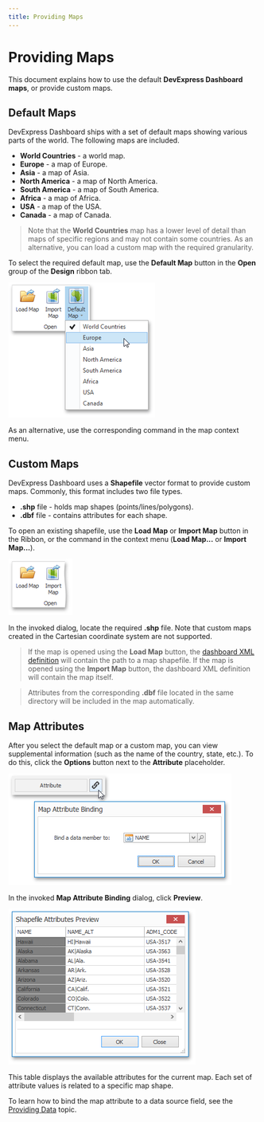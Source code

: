 ```yaml
---
title: Providing Maps
---
```

# Providing Maps
This document explains how to use the default **DevExpress Dashboard maps**, or provide custom maps.

## Default Maps
DevExpress Dashboard ships with a set of default maps showing various parts of the world. The following maps are included.
* **World Countries** - a world map.
* **Europe** - a map of Europe.
* **Asia** - a map of Asia.
* **North America** - a map of North America.
* **South America** - a map of South America.
* **Africa** - a map of Africa.
* **USA** - a map of the USA.
* **Canada** - a map of Canada.

> Note that the **World Countries** map has a lower level of detail than maps of specific regions and may not contain some countries. As an alternative, you can load a custom map with the required granularity.

To select the required default map, use the **Default Map** button in the **Open** group of the **Design** ribbon tab.

![Map_DefaultMaps_Ribbon](../../../../images/Img22183.png)

As an alternative, use the corresponding command in the map context menu.

## Custom Maps
DevExpress Dashboard uses a **Shapefile** vector format to provide custom maps. Commonly, this format includes two file types.
* **.shp** file - holds map shapes (points/lines/polygons).
* **.dbf** file - contains attributes for each shape.

To open an existing shapefile, use the **Load Map** or **Import Map** button in the Ribbon, or the command in the context menu (**Load Map...** or **Import Map...**).

![Map_LoadOpenMap_Ribbon](../../../../images/Img22192.png)

In the invoked dialog, locate the required **.shp** file. Note that custom maps created in the Cartesian coordinate system are not supported.

> If the map is opened using the **Load Map** button, the [dashboard XML definition](../../../../../dashboard-for-desktop/articles/dashboard-designer/saving-a-dashboard.md) will contain the path to a map shapefile. If the map is opened using the **Import Map** button, the dashboard XML definition will contain the map itself.

> Attributes from the corresponding **.dbf** file located in the same directory will be included in the map automatically.

## Map Attributes
After you select the default map or a custom map, you can view supplemental information (such as the name of the country, state, etc.). To do this, click the **Options** button next to the **Attribute** placeholder.
 

![Map_MapAttributeBinding](../../../../images/Img22198.png)

In the invoked **Map Attribute Binding** dialog, click **Preview**.

![Map_ShapefileAttributesPreview](../../../../images/Img22197.png)

This table displays the available attributes for the current map. Each set of attribute values is related to a specific map shape.

To learn how to bind the map attribute to a data source field, see the [Providing Data](../../../../../dashboard-for-desktop/articles/dashboard-designer/designing-dashboard-items/choropleth-map/providing-data.md) topic.